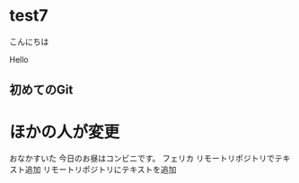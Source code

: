 # test7
こんにちは

Hello
## 初めてのGit
# ほかの人が変更
おなかすいた
今日のお昼はコンビニです。
フェリカ
リモートリポジトリでテキスト追加
リモートリポジトリにテキストを追加
